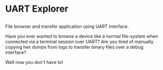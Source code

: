 # UART Explorer

##
File browser and transfer application using UART interface.

Have you ever wanted to browse a device like a normal file-system when connected via a terminal session over UART? Are you tired of manually copying hex dumps from logs to transfer binary files over a debug interface?

Well now you don't have to!

